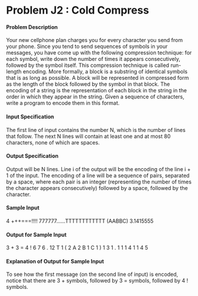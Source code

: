# Problem J2 : Cold Compress

#### Problem Description
Your new cellphone plan charges you for every character you send from your phone. Since you
tend to send sequences of symbols in your messages, you have come up with the following compression technique: for each symbol, write down the number of times it appears consecutively,
followed by the symbol itself. This compression technique is called run-length encoding.
More formally, a block is a substring of identical symbols that is as long as possible. A block will
be represented in compressed form as the length of the block followed by the symbol in that block.
The encoding of a string is the representation of each block in the string in the order in which they
appear in the string.
Given a sequence of characters, write a program to encode them in this format.

#### Input Specification
The first line of input contains the number N, which is the number of lines that follow. The next
N lines will contain at least one and at most 80 characters, none of which are spaces.

#### Output Specification
Output will be N lines. Line i of the output will be the encoding of the line i + 1 of the input.
The encoding of a line will be a sequence of pairs, separated by a space, where each pair is an
integer (representing the number of times the character appears consecutively) followed by a space,
followed by the character.

#### Sample Input
4
+++===!!!!
777777......TTTTTTTTTTTT
(AABBC)
3.1415555

#### Output for Sample Input
3 + 3 = 4 !
6 7 6 . 12 T
1 ( 2 A 2 B 1 C 1 )
1 3 1 . 1 1 1 4 1 1 4 5

#### Explanation of Output for Sample Input
To see how the first message (on the second line of input) is encoded, notice that there are 3 +
symbols, followed by 3 = symbols, followed by 4 ! symbols.
